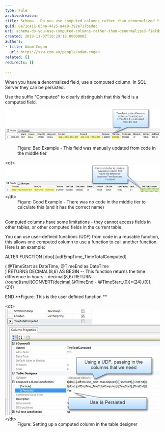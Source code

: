 ```yaml
---
type: rule
archivedreason: 
title: Schema - Do you use computed columns rather than denormalized fields?
guid: 6a71c411-854a-4425-a4e8-392e717bedec
uri: schema-do-you-use-computed-columns-rather-than-denormalized-fields
created: 2019-11-07T20:29:18.0000000Z
authors:
- title: Adam Cogan
  url: https://ssw.com.au/people/adam-cogan
related: []
redirects: []

---
```


When you have a denormalized field, use a computed column.  In SQL Server they can be persisted.

Use the suffix "Computed" to clearly distinguish that this field is a computed field.


![](NormalizedFields_Bad.jpg)
<dl class="badImage"><dd>Figure: Bad Example - This field was manually updated from code in the middle tier.<br></dd></dl><dl class="goodImage">&lt;dt&gt;
      <img src="NormalizedFields_Good.jpg" alt="NormalizedFields_Good.jpg" style="width:750px;">
   &lt;/dt&gt;<dd>Figure: Good Example - There was no code in the middle tier to calculate this (and it has the correct name)<br><br></dd></dl>
<!--endintro-->

Computed columns have some limitations - they cannot access fields in other tables, or other computed fields in the current table.

You can use user-defined functions (UDF) from code in a reusable function, this allows one computed column to use a function to call another function.  Here is an example:

ALTER FUNCTION [dbo].[udfEmpTime\_TimeTotalComputed]

(
@TimeStart as DateTime,
@TimeEnd as DateTime     
)
RETURNS DECIMAL(8,6)
AS
BEGIN
-- This function returns the time difference in hours - decimal(8,6)
RETURN (round(isnull(CONVERT([decimal](8,6),@TimeEnd - @TimeStart,(0))\*(24),(0)),(2)))

 END
 **Figure: This is the user defined function
** <dl class="image">&lt;dt&gt;<img src="NormalizedFieldsDefine.jpg" alt="NormalizedFieldsDefine.jpg">&lt;/dt&gt;<dd>Figure: Setting up a computed column in the table designer<br><br><br></dd></dl>
